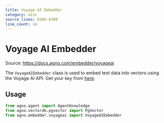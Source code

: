 ```yaml
---
title: Voyage AI Embedder
category: misc
source_lines: 6286-6300
line_count: 14
---
```


# Voyage AI Embedder
Source: https://docs.agno.com/embedder/voyageai



The `VoyageAIEmbedder` class is used to embed text data into vectors using the Voyage AI API. Get your key from [here](https://dash.voyageai.com/api-keys).

## Usage

```python cookbook/embedders/voyageai_embedder.py
from agno.agent import AgentKnowledge
from agno.vectordb.pgvector import PgVector
from agno.embedder.voyageai import VoyageAIEmbedder

